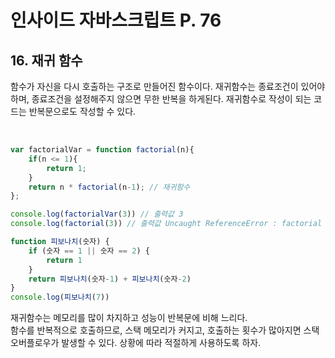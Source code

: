 # 인사이드 자바스크립트 P. 76

## 16. 재귀 함수
함수가 자신을 다시 호출하는 구조로 만들어진 함수이다. 재귀함수는 종료조건이 있어야 하며, 종료조건을 설정해주지 않으면 무한 반복을 하게된다. 재귀함수로 작성이 되는 코드는 반복문으로도 작성할 수 있다.

<br />

```js
var factorialVar = function factorial(n){
    if(n <= 1){
        return 1;
    }
    return n * factorial(n-1); // 재귀함수
};

console.log(factorialVar(3)) // 출력값 3
console.log(factorial(3)) // 출력값 Uncaught ReferenceError : factorial is not defined
```
```js
function 피보나치(숫자) {
    if (숫자 == 1 || 숫자 == 2) {
        return 1
    } 
    return 피보나치(숫자-1) + 피보나치(숫자-2)
}
console.log(피보나치(7))
```
재귀함수는 메모리를 많이 차지하고 성능이 반복문에 비해 느리다. <br />함수를 반복적으로 호출하므로, 스택 메모리가 커지고, 호출하는 횟수가 많아지면 스택오버플로우가 발생할 수 있다. 상황에 따라 적절하게 사용하도록 하자.